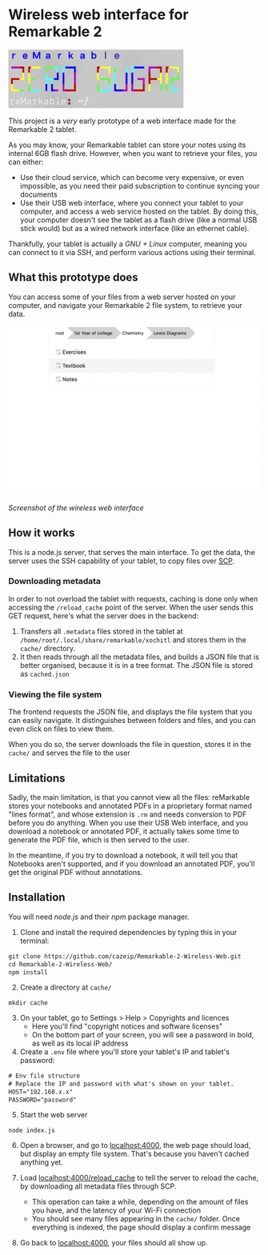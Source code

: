 # Wireless web interface for Remarkable 2

<img  src="images/icon.png" width="350">

This project is a _very_ early prototype of a web interface made for the Remarkable 2 tablet.

As you may know, your Remarkable tablet can store your notes using its internal 6GB flash drive. However, when you want to retrieve your files, you can either:

* Use their cloud service, which can become very expensive, or even impossible, as you need their paid subscription to continue syncing your documents
* Use their USB web interface, where you connect your tablet to your computer, and access a web service hosted on the tablet. By doing this, your computer doesn't see the tablet as a flash drive (like a normal USB stick would) but as a wired network interface (like an ethernet cable).

Thankfully, your tablet is actually a _GNU + Linux_ computer, meaning you can connect to it via SSH, and perform various actions using their terminal.

## What this prototype does
You can access some of your files from a web server hosted on your computer, and navigate your Remarkable 2 file system, to retrieve your data.

<img src="images/example_screenshot.png">

_Screenshot of the wireless web interface_

## How it works

This is a node.js server, that serves the main interface. To get the data, the server uses the SSH capability of your tablet, to copy files over [SCP](https://en.wikipedia.org/wiki/Secure_copy_protocol).

### Downloading metadata
In order to not overload the tablet with requests, caching is done only when accessing the `/reload_cache` point of the server. When the user sends this GET request, here's what the server does in the backend:
1. Transfers all `.metadata` files stored in the tablet at `/home/root/.local/share/remarkable/xochitl` and stores them in the `cache/` directory. 
1. It then reads through all the metadata files, and builds a JSON file that is better organised, because it is in a tree format. The JSON file is stored as `cached.json`
### Viewing the file system
The frontend requests the JSON file, and displays the file system that you can easily navigate. It distinguishes between folders and files, and you can even click on files to view them.

When you do so, the server downloads the file in question, stores it in the `cache/` and serves the file to the user

## Limitations
Sadly, the main limitation, is that you cannot view all the files: reMarkable stores your notebooks and annotated PDFs in a proprietary format named "lines format", and whose extension is `.rm` and needs conversion to PDF before you do anything. When you use their USB Web interface, and you download a notebook or annotated PDF, it actually takes some time to generate the PDF file, which is then served to the user.

In the meantime, if you try to download a notebook, it will tell you that Notebooks aren't supported, and if you download an annotated PDF, you'll get the original PDF without annotations.

## Installation 
You will need _node.js_ and their _npm_ package manager.
1. Clone and install the required dependencies by typing this in your terminal:
```
git clone https://github.com/cazeip/Remarkable-2-Wireless-Web.git
cd Remarkable-2-Wireless-Web/
npm install
```
2. Create a directory at `cache/`
```
mkdir cache
```
3. On your tablet, go to Settings > Help > Copyrights and licences
    *  Here you'll find "copyright notices and software licenses"
    *  On the bottom part of your screen, you will see a password in bold, as well as its local IP address
4. Create a `.env` file where you'll store your tablet's IP and tablet's password:
```
# Env file structure
# Replace the IP and password with what's shown on your tablet.
HOST="192.168.x.x"
PASSWORD="password"
```
5. Start the web server
```
node index.js
```
6. Open a browser, and go to [localhost:4000](http://localhost:4000), the web page should load, but display an empty file system. That's because you haven't cached anything yet.

7. Load [localhost:4000/reload_cache](http://localhost:4000/reload_cache) to tell the server to reload the cache, by downloading all metadata files through SCP.
    * This operation can take a while, depending on the amount of files you have, and the latency of your Wi-Fi connection
    * You should see many files appearing in the `cache/` folder. Once everything is indexed, the page should display a confirm message

8. Go back to [localhost:4000](http://localhost:4000), your files should all show up.